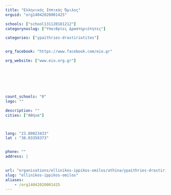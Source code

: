 ```yaml
---
title: "Ελληνικός Ιππικός Όμιλος"
orguid: "org14042020001425"

schools: ["school131120181212"]
categorynoslug: ["Υπαιθρίες Δραστηριότητες"]

categories: ["ypaithries-drastiriotites"]


org_facebook: "https://www.facebook.com/eio.gr"

org_website: ["www.eio.org.gr"]







count_schools: "0"
logo: ""

description: ""
cities: ["Αθήνα"]



long: "23.80023433"
lat : "38.03358373"


phone: ""
address: |
    

url: "organisations/ellinikos-ippikos-omilos/athina/ypaithries-drastiriotites"
slug: "ellinikos-ippikos-omilos"
aliases:
    - /org14042020001425
---
```



